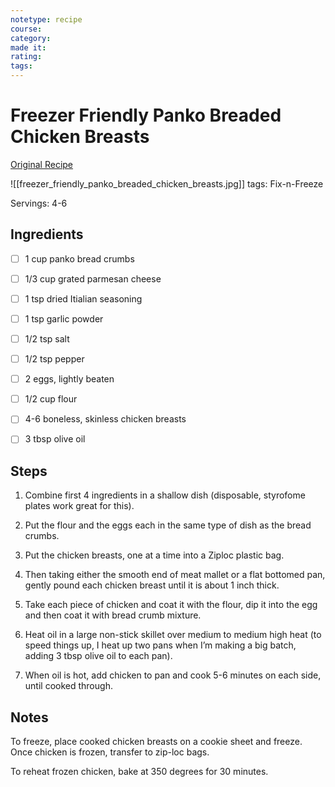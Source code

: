 ```yaml
---
notetype: recipe
course:
category:
made it:
rating:
tags:
---
```

# Freezer Friendly Panko Breaded Chicken Breasts

[Original Recipe](https://lisasdinnertimedish.com/freezer-friendly-panko-breaded-chicken-breasts)

![[freezer_friendly_panko_breaded_chicken_breasts.jpg]]
tags: Fix-n-Freeze

Servings: 4-6

## Ingredients
- [ ] 1 cup panko bread crumbs- [ ] 1/3 cup grated parmesan cheese- [ ] 1 tsp dried Itialian seasoning- [ ] 1 tsp garlic powder- [ ] 1/2 tsp salt- [ ] 1/2 tsp pepper- [ ] 2 eggs, lightly beaten- [ ] 1/2 cup flour- [ ] 4-6 boneless, skinless chicken breasts- [ ] 3 tbsp olive oil

## Steps
1) Combine first 4 ingredients in a shallow dish (disposable, styrofome plates work great for this).

2) Put the flour and the eggs each in the same type of dish as the bread crumbs.

3) Put the chicken breasts, one at a time into a Ziploc plastic bag.

4) Then taking either the smooth end of meat mallet or a flat bottomed pan, gently pound each chicken breast until it is about 1 inch thick.

5) Take each piece of chicken and coat it with the flour, dip it into the egg and then coat it with bread crumb mixture.

6) Heat oil in a large non-stick skillet over medium to medium high heat (to speed things up, I heat up two pans when I’m making a big batch, adding 3 tbsp olive oil to each pan).

7) When oil is hot, add chicken to pan and cook 5-6 minutes on each side, until cooked through.


## Notes
To freeze, place cooked chicken breasts on a cookie sheet and freeze. Once chicken is frozen, transfer to zip-loc bags.

To reheat frozen chicken, bake at 350 degrees for 30 minutes.

